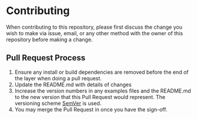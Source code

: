 # Contributing

When contributing to this repository, please first discuss the change you wish to make via issue,
email, or any other method with the owner of this repository before making a change. 

## Pull Request Process

1. Ensure any install or build dependencies are removed before the end of the layer when doing a 
   pull request.
2. Update the README.md with details of changes
3. Increase the version numbers in any examples files and the README.md to the new version that this
   Pull Request would represent. The versioning scheme [SemVer](http://semver.org/) is used.
4. You may merge the Pull Request in once you have the sign-off.